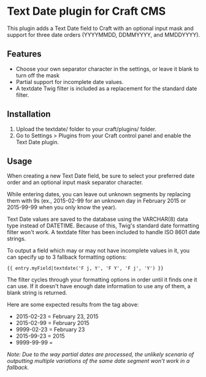 # Text Date plugin for Craft CMS

This plugin adds a Text Date field to Craft with an optional input mask and support for three date orders (YYYYMMDD, DDMMYYYY, and MMDDYYYY).

## Features
* Choose your own separator character in the settings, or leave it blank to turn off the mask
* Partial support for incomplete date values.
* A textdate Twig filter is included as a replacement for the standard date filter.

## Installation
1.  Upload the textdate/ folder to your craft/plugins/ folder.
2.  Go to Settings > Plugins from your Craft control panel and enable the Text Date plugin.

## Usage
When creating a new Text Date field, be sure to select your preferred date order and an optional input mask separator character.

While entering dates, you can leave out unknown segments by replacing them with 9s (ex., 2015-02-99 for an unknown day in February 2015 or 2015-99-99 when you only know the year).

Text Date values are saved to the database using the VARCHAR(8) data type instead of DATETIME. Because of this, Twig's standard date formatting filter won't work. A textdate filter has been included to handle ISO 8601 date strings.

To output a field which may or may not have incomplete values in it, you can specify up to 3 fallback formatting options:

```
{{ entry.myField|textdate('F j, Y', 'F Y', 'F j', 'Y') }}
```

The filter cycles through your formatting options in order until it finds one it can use. If it doesn't have enough date information to use any of them, a blank string is returned.

Here are some expected results from the tag above:

* 2015-02-23 = February 23, 2015
* 2015-02-99 = February 2015
* 9999-02-23 = February 23
* 2015-99-23 = 2015
* 9999-99-99 = 

*Note: Due to the way partial dates are processed, the unlikely scenario of outputting multiple variations of the same date segment won't work in a fallback.*
